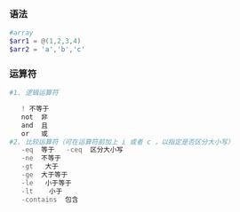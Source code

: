 ### 语法
 ```powershell
 #array
$arr1 = @(1,2,3,4)
$arr2 = 'a','b','c'
 ```
 ### 运算符
```powershell
#1. 逻辑运算符

   ! 不等于
   not  非
   and  且
   or   或
#2. 比较运算符（可在运算符前加上 i 或者 c ，以指定是否区分大小写）
   -eq  等于   -ceq  区分大小写
   -ne  不等于
   -gt   大于
   -ge  大于等于
   -le   小于等于
   -lt    小于
   -contains  包含 
```
